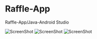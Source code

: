 # Raffle-App
Raffle-App/Java-Android Studio

![ScreenShot](https://user-images.githubusercontent.com/101941627/159748229-21caa428-b91c-477d-911c-4aced1bbe0c7.PNG)
![ScreenShot](https://user-images.githubusercontent.com/101941627/159748240-bbba8a90-a980-4a04-aad9-645b749d92e4.PNG)
![ScreenShot](https://user-images.githubusercontent.com/101941627/159748254-a05d818b-2e8c-46aa-9f52-65138e68b78b.PNG)
